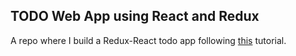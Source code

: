 ## TODO Web App using React and Redux
A repo where I build a Redux-React todo app following [this](https://redux.js.org/basics/usage-with-react) tutorial.
